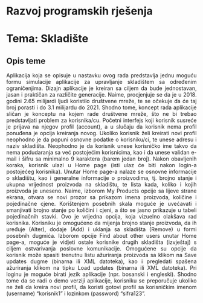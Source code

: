 # Razvoj programskih rješenja
# Tema: Skladište

## Opis teme
<div style="text-align: justify ">Aplikacija koja se opisuje u nastavku ovog rada predstavlja jednu moguću formu simulacije aplikacije za upravljanje skladištem sa određenim ograničenjima. Dizajn aplikacije je kreiran sa
ciljem da bude jednostavan, jasan i praktičan za različite generacije. Naime, procjenjuje se da je u 2018. godini 2.65 milijardi ljudi koristilo društvene mreže, te se očekuje da će taj broj porasti i
do 3.1 milijardu do 2021. Shodno tome, koncept rada aplikacije sličan je konceptu na kojem rade društvene mreže, što ne bi trebao predstavljati problem za korisnika/cu.
Početni interfejs koji korisnik susreće je prijava na njegov profil (account), a u slučaju da korisnik nema profil ponuđena je opcija kreiranja novog. Ukoliko korisnik želi kreirati novi profil
neophodno je da popuni osnovne podatke o korisniku/ci, te unese adresu i naziv skladišta. Neophodno je da korisnik unese korisničko ime takvo da nema podudaranja sa već postojećim
korisnicima, kao i da unese validan e-mail i šifru sa minimalno 9 karaktera (barem jedan broj). Nakon obavljenih koraka, korisnik ulazi u Home page (isti ulaz će biti nakon login-a postojećeg
korisnika). Unutar Home page-a nalaze se osnovne informacije o skladištu, kao i generalne informacije o proizvodima, tj. brojno stanje i ukupna vrijednost proizvoda na skladištu, te lista
kada, koliko i kojih proizvoda je uneseno. Naime, izborom My Products opcije sa lijeve strane ekrana, otvara se novi prozor sa prikazom imena proizvoda, količine i pojedinačne cjene.
Korištenjem posebnih skala moguće je uvećavati i smanjivati brojno stanje po količini i cjeni, a što se jasno prikazuje u tabeli pojedinačnih stavki. Ovo je vrijedna opcija, koja vizuelno olakšava rad
korisnika. Korisniku je omogućeno da mijenja brojno stanje proizvoda, da ih uređuje (Alter), dodaje (Add) i uklanja sa skladišta (Remove) u formi posebnih dugmića.
Izborom opcije Find about other users unutar Home page-a, moguće je vidjeti ostale korisnike drugih skladišta (izvještaj) s ciljem ostvarivanja poslovne komunikacije. Omogućene su opcije da
korisnik može spasiti trenutnu listu ažuriranja proizvoda sa klikom na Save updates dugme (binarna ili XML datoteka), kao i pregledati spašena ažuriranja klikom na tipku Load updates
(binarna ili XML datoteka).
Pri loginu je moguće birati jezik aplikacije (npr. bosanski i engleski). Shodno tome da se radi o demo verziji aplikacije, korisniku se preporučuje ukoliko ne želi da kreira novi profil, da koristi
gotovi profil sa korisničkim imenom (username) “korisnik1” i lozinkom (password) “sifra123”. </div>
